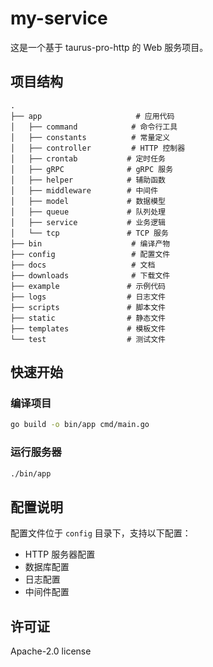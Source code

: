 # my-service

这是一个基于 taurus-pro-http 的 Web 服务项目。

## 项目结构

```
.
├── app                     # 应用代码
│   ├── command            # 命令行工具
│   ├── constants          # 常量定义
│   ├── controller         # HTTP 控制器
│   ├── crontab           # 定时任务
│   ├── gRPC              # gRPC 服务
│   ├── helper            # 辅助函数
│   ├── middleware        # 中间件
│   ├── model             # 数据模型
│   ├── queue             # 队列处理
│   ├── service           # 业务逻辑
│   └── tcp               # TCP 服务
├── bin                    # 编译产物
├── config                 # 配置文件
├── docs                   # 文档
├── downloads              # 下载文件
├── example               # 示例代码
├── logs                  # 日志文件
├── scripts               # 脚本文件
├── static                # 静态文件
├── templates             # 模板文件
└── test                  # 测试文件
```

## 快速开始

### 编译项目

```bash
go build -o bin/app cmd/main.go
```

### 运行服务器

```bash
./bin/app
```

## 配置说明

配置文件位于 `config` 目录下，支持以下配置：

- HTTP 服务器配置
- 数据库配置
- 日志配置
- 中间件配置

## 许可证

Apache-2.0 license 